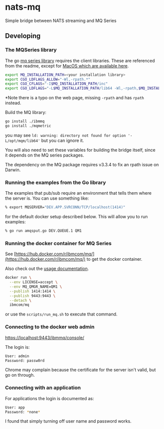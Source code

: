 # nats-mq

Simple bridge between NATS streaming and MQ Series

## Developing

### The MQSeries library

The go [mq series library](https://github.com/ibm-messaging/mq-golang) requires the client libraries. These are referenced from the readme, except for [MacOS which are available here](https://developer.ibm.com/messaging/2019/02/05/ibm-mq-macos-toolkit-for-developers/).

```bash
export MQ_INSTALLATION_PATH=<your installation library>
export CGO_LDFLAGS_ALLOW="-Wl,-rpath.*"
export CGO_CFLAGS="-I$MQ_INSTALLATION_PATH/inc"
export CGO_LDFLAGS="-L$MQ_INSTALLATION_PATH/lib64 -Wl,-rpath,$MQ_INSTALLATION_PATH/lib64"
 ```

 *Note there is a typo on the web page, missing `-rpath` and has `rpath` instead.

 Build the MQ library:

 ```bash
 go install ./ibmmq
 go install ./mqmetric
 ```

 you may see `ld: warning: directory not found for option '-L/opt/mqm/lib64'` but you can ignore it.

 You will also need to set these variables for building the bridge itself, since it depends on the MQ series packages.

 The dependency on the MQ package requires v3.3.4 to fix an rpath issue on Darwin.

### Running the examples from the Go library

The examples that pub/sub require an environment that tells them where the server is. You can use something like:

```bash
% export MQSERVER="DEV.APP.SVRCONN/TCP/localhost(1414)"
```

for the default docker setup described below. This will allow you to run examples:

```bash
% go run amqsput.go DEV.QUEUE.1 QM1
```

### Running the docker container for MQ Series

See [https://hub.docker.com/r/ibmcom/mq/](https://hub.docker.com/r/ibmcom/mq/) to get the docker container.

Also check out the [usage documentation](https://github.com/ibm-messaging/mq-container/blob/master/docs/usage.md).

```bash
docker run \
  --env LICENSE=accept \
  --env MQ_QMGR_NAME=QM1 \
  --publish 1414:1414 \
  --publish 9443:9443 \
  --detach \
  ibmcom/mq
```

or use the `scripts/run_mq.sh` to execute that command.

### Connecting to the docker web admin

[https://localhost:9443/ibmmq/console/](https://localhost:9443/ibmmq/console/)

The login is:

```bash
User: admin
Password: passw0rd
```

Chrome may complain because the certificate for the server isn't valid, but go on through.

### Connecting with an application

For applications the login is documented as:

```bash
User: app
Password: *none*
```

I found that simply turning off user name and password works.